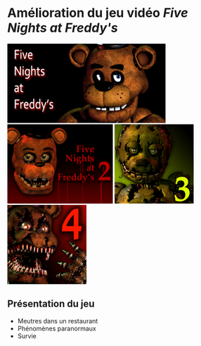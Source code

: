 # Amélioration du jeu vidéo ***Five Nights at Freddy's***
<img src="FNAF.jpg" width="360" height="180">
<img src="FNAF2.png" width="240" height="180">
<img src="FNAF3.png" width="180" height="180">
<img src="FNAF4.jpg" width="180" height="180">

## Présentation du jeu
- Meutres dans un restaurant
- Phénomènes paranormaux 
- Survie
